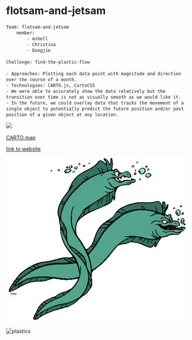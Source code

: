 # flotsam-and-jetsam
```
Team: flotsam-and-jetsam
	member: 
		- mshell 
		- Christina
		- Dongjie
	
Challenge: find-the-plastic-flow

- Approaches: Plotting each data point with magnitude and direction over the course of a month.
- Technologies: CARTO.js, CartoCSS
- We were able to accurately show the data relatively but the transition over time is not as visually smooth as we would like it.
- In the future, we could overlay data that tracks the movement of a single object to potentially predict the future position and/or past position of a given object at any location.

```


![](https://photos-4.dropbox.com/t/2/AAAYYuVR80tpTiDbv2zJGXxVJ7udmeqW-fDVBiUygpRH_g/12/1808723/png/32x32/1/_/1/2/Screenshot%202018-02-11%2012.07.55.png/EMPcugEYzuTELSAHKAc/FPwFjMo4guZkuVKsrRdueL4oeG_C5y5cI6OvdCYaJiI?preserve_transparency=1&size=2048x1536&size_mode=3)


[CARTO map](https://team.carto.com/u/michellemho-carto/builder/23993a7a-8a36-4660-9c40-e32259f03701/embed)

[link to website](https://goo.gl/fzT2x7)

![](logo.gif)

![plastics](https://j.gifs.com/6RVwr9.gif)

